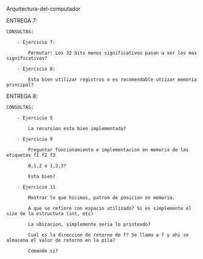Arquitectura-del-computador


ENTREGA 7:

	CONSULTAS:
	
		- Ejercicio 7:
		
			Permutar: Los 32 bits menos significativos pasan a ser los mas significativos?

		- Ejercicio 8:

			Esta bien utilizar registros o es recomendable utiizar memoria principal?

ENTREGA 8:

	CONSULTAS:

		- Ejercicio 5

			La recursion esta bien implementada? 

		- Ejercicio 9

			Preguntar funcionamiento e implementacion en memoria de las etiquetas f1 f2 f3

			0,1,2 o 1,2,3?

			Esta bien?

		- Ejercicio 11

			Mostrar lo que hicimos, patron de posicion en memoria.

			A que se refiere con espacio utilizado? Si es simplemente el size de la estructura (int, etc)

			La ubicacion, simplemente seria lo printeado?

			Cual es la direccion de retorno de f? Se llama a f y ahi se almacena el valor de retorno en la pila?

			Comando si?


